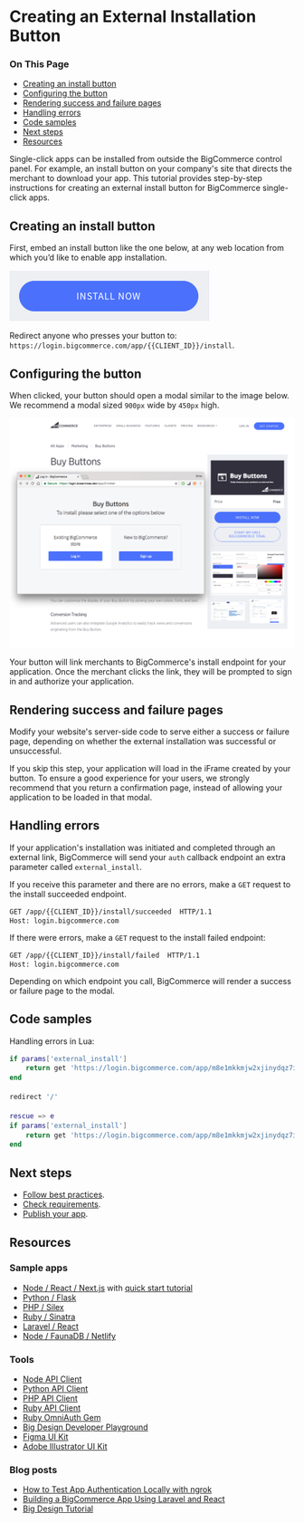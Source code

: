 # Creating an External Installation Button


<div class="otp" id="no-index">

### On This Page
- [Creating an install button](#creating-an-install-button)
- [Configuring the button](#configuring-the-button)
- [Rendering success and failure pages](#rendering-success-and-failure-pages)
- [Handling errors](#handling-errors)
- [Code samples](#code-samples)
- [Next steps](#next-steps)
- [Resources](#resources)

</div>

Single-click apps can be installed from outside the BigCommerce control panel. For example, an install button on your company's site that directs the merchant to download your app. This tutorial provides step-by-step instructions for creating an external install button for BigCommerce single-click apps.


## Creating an install button

First, embed an install button like the one below, at any web location from which you’d like to enable app installation.

![Install Button](https://raw.githubusercontent.com/bigcommerce/dev-docs/master/assets/images/apps-10-buttons-01.png "Install Button")

Redirect anyone who presses your button to: `https://login.bigcommerce.com/app/{{CLIENT_ID}}/install`.

## Configuring the button

When clicked, your button should open a modal similar to the image below. We recommend a modal sized `900px` wide by `450px` high.

![Install Button](https://raw.githubusercontent.com/bigcommerce/dev-docs/master/assets/images/apps-10-buttons-02.png "Install Button")

Your button will link merchants to BigCommerce's install endpoint for your application. Once the merchant clicks the link, they will be prompted to sign in and authorize your application.

## Rendering success and failure pages

Modify your website's server-side code to serve either a success or failure page, depending on whether the external installation was successful or unsuccessful.

If you skip this step, your application will load in the iFrame created by your button. To ensure a good experience for your users, we strongly recommend that you return a confirmation page, instead of allowing your application to be loaded in that modal.

## Handling errors

If your application's installation was initiated and completed through an external link, BigCommerce will send your `auth` callback endpoint an extra parameter called `external_install`.

If you receive this parameter and there are no errors, make a `GET` request to the install succeeded endpoint.


```http
GET /app/{{CLIENT_ID}}/install/succeeded  HTTP/1.1
Host: login.bigcommerce.com
```

If there were errors, make a `GET` request to the install failed endpoint:

```http
GET /app/{{CLIENT_ID}}/install/failed  HTTP/1.1
Host: login.bigcommerce.com
```

Depending on which endpoint you call, BigCommerce will render a success or failure page to the modal.

## Code samples

Handling errors in Lua:

```lua
if params['external_install']
    return get 'https://login.bigcommerce.com/app/m8e1mkkmjw2xjinydqz7ie05to1y2nk/install/succeeded'
end

redirect '/'

rescue => e
if params['external_install']
    return get 'https://login.bigcommerce.com/app/m8e1mkkmjw2xjinydqz7ie05to1y2nk/install/failed'
end
```

## Next steps
* [Follow best practices](https://developer.bigcommerce.com/api-docs/apps/guide/best-practices).
* [Check requirements](https://developer.bigcommerce.com/api-docs/apps/guide/requirements).
* [Publish your app](https://developer.bigcommerce.com/api-docs/apps/guide/publish).

## Resources

### Sample apps
* [Node / React / Next.js](https://github.com/bigcommerce/sample-app-nodejs) with [quick start tutorial](https://developer.bigcommerce.com/api-docs/apps/quick-start)
* [Python / Flask](https://github.com/bigcommerce/hello-world-app-python-flask)
* [PHP / Silex](https://github.com/bigcommerce/hello-world-app-php-silex)
* [Ruby / Sinatra](https://github.com/bigcommerce/hello-world-app-ruby-sinatra)
* [Laravel / React](https://github.com/bigcommerce/laravel-react-sample-app)
* [Node / FaunaDB / Netlify](https://github.com/bigcommerce/channels-app/)

### Tools
* [Node API Client](https://github.com/bigcommerce/node-bigcommerce/)
* [Python API Client](https://github.com/bigcommerce/bigcommerce-api-python)
* [PHP API Client](https://github.com/bigcommerce/bigcommerce-api-php)
* [Ruby API Client](https://github.com/bigcommerce/bigcommerce-api-ruby)
* [Ruby OmniAuth Gem](https://github.com/bigcommerce/omniauth-bigcommerce)
* [Big Design Developer Playground](https://developer.bigcommerce.com/big-design/)
* [Figma UI Kit](https://www.figma.com/file/jTVuUkiZ1j3rux8WHG4IKK/BigDesign-UI-Kit?node-id=0%3A1/duplicate)
* [Adobe Illustrator UI Kit](https://design.bigcommerce.com/bigdesign-ui-kit)

### Blog posts
* [How to Test App Authentication Locally with ngrok](https://medium.com/bigcommerce-developer-blog/how-to-test-app-authentication-locally-with-ngrok-149150bfe4cf)
* [Building a BigCommerce App Using Laravel and React](https://medium.com/bigcommerce-developer-blog/building-a-bigcommerce-app-using-laravel-and-react-711ceceb5006)
* [Big Design Tutorial](https://medium.com/bigcommerce-developer-blog/bigdesign-build-native-looking-uis-with-the-bigcommerce-design-system-fb06a01a24f2)
